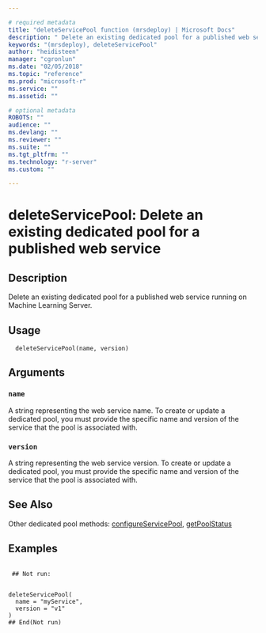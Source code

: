 ```yaml
--- 

# required metadata 
title: "deleteServicePool function (mrsdeploy) | Microsoft Docs" 
description: " Delete an existing dedicated pool for a published web service running on Machine Learning Server. " 
keywords: "(mrsdeploy), deleteServicePool" 
author: "heidisteen" 
manager: "cgronlun" 
ms.date: "02/05/2018" 
ms.topic: "reference" 
ms.prod: "microsoft-r" 
ms.service: "" 
ms.assetid: "" 

# optional metadata 
ROBOTS: "" 
audience: "" 
ms.devlang: "" 
ms.reviewer: "" 
ms.suite: "" 
ms.tgt_pltfrm: "" 
ms.technology: "r-server" 
ms.custom: "" 

--- 
```





 # deleteServicePool: Delete an existing dedicated pool for a published web service 
 ## Description

Delete an existing dedicated pool for a published web service running on 
Machine Learning Server.


 ## Usage

```   
  deleteServicePool(name, version)

```

 ## Arguments



 ### `name`
 A string representing the web service name. To create or update  a dedicated pool, you must provide the specific name and version of the  service that the pool is associated with. 



 ### `version`
 A string representing the web service version. To create or  update a dedicated pool, you must provide the specific name and version of the  service that the pool is associated with. 



 ## See Also

Other dedicated pool methods: [configureServicePool](ConfigureServicePool.md),
[getPoolStatus](GetPoolStatus.md)

 ## Examples

 ```

  ## Not run:


deleteServicePool(
   name = "myService",
   version = "v1"
)
 ## End(Not run) 
```

